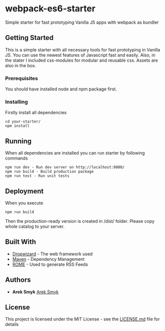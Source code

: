# webpack-es6-starter
Simple starter for fast prototyping Vanilla JS apps with webpack as bundler

## Getting Started

This is a simple starter with all necessary tools for fast prototyping in Vanilla JS. You can use the newest features of Javascript fast and easily. Also, in the stater I included css-modules for modular and reusable css. Assets are also in the box.

### Prerequisites

You should have installed node and npm package first.

### Installing

Firstly install all dependencies

```
cd your-starter/
npm install
```

## Running 

When all dependencies are installed you can run starter by following commands

```
npm run dev - Run dev server on http://localhost:8080/
npm run build - Build production package
npm run test - Run unit tests
```

## Deployment

When you execute

```
npm run build 
```

Then the production-ready version is created in /dist/ folder. Please copy whole catalog to your server.

## Built With

* [Dropwizard](http://www.dropwizard.io/1.0.2/docs/) - The web framework used
* [Maven](https://maven.apache.org/) - Dependency Management
* [ROME](https://rometools.github.io/rome/) - Used to generate RSS Feeds

## Authors

* **Arek Smyk** [Arek Smyk](https://areksmyk.com)

## License

This project is licensed under the MIT License - see the [LICENSE.md](LICENSE.md) file for details
